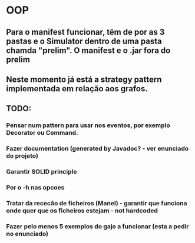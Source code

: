 # OOP

## Para o manifest funcionar, têm de por as 3 pastas e o Simulator dentro de uma pasta chamda "prelim". O manifest e o .jar fora do prelim

## Neste momento já está a strategy pattern implementada em relação aos grafos.

## TODO:
### Pensar num pattern para usar nos eventos, por exemplo Decorator ou Command.
### Fazer documentation (generated by Javadoc? - ver enunciado do projeto)
### Garantir SOLID principle
### Por o -h nas opcoes
### Tratar da rececão de ficheiros (Manel) - garantir que funciona onde quer que os ficheiros estejam - not hardcoded
### Fazer pelo menos 5 exemplos do gajo a funcionar (esta a pedir no enunciado)

